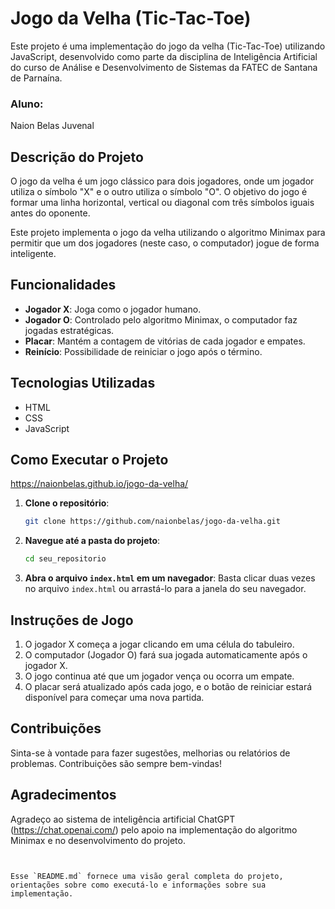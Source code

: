 # Jogo da Velha (Tic-Tac-Toe)

Este projeto é uma implementação do jogo da velha (Tic-Tac-Toe) utilizando JavaScript, desenvolvido como parte da disciplina de Inteligência Artificial do curso de Análise e Desenvolvimento de Sistemas da FATEC de Santana de Parnaína.

### Aluno: 
Naion Belas Juvenal

## Descrição do Projeto

O jogo da velha é um jogo clássico para dois jogadores, onde um jogador utiliza o símbolo "X" e o outro utiliza o símbolo "O". O objetivo do jogo é formar uma linha horizontal, vertical ou diagonal com três símbolos iguais antes do oponente.

Este projeto implementa o jogo da velha utilizando o algoritmo Minimax para permitir que um dos jogadores (neste caso, o computador) jogue de forma inteligente.

## Funcionalidades

- **Jogador X**: Joga como o jogador humano.
- **Jogador O**: Controlado pelo algoritmo Minimax, o computador faz jogadas estratégicas.
- **Placar**: Mantém a contagem de vitórias de cada jogador e empates.
- **Reinício**: Possibilidade de reiniciar o jogo após o término.

## Tecnologias Utilizadas

- HTML
- CSS
- JavaScript

## Como Executar o Projeto

https://naionbelas.github.io/jogo-da-velha/

1. **Clone o repositório**:
   ```bash
   git clone https://github.com/naionbelas/jogo-da-velha.git
   ```

2. **Navegue até a pasta do projeto**:
   ```bash
   cd seu_repositorio
   ```

3. **Abra o arquivo `index.html` em um navegador**:
   Basta clicar duas vezes no arquivo `index.html` ou arrastá-lo para a janela do seu navegador.

## Instruções de Jogo

1. O jogador X começa a jogar clicando em uma célula do tabuleiro.
2. O computador (Jogador O) fará sua jogada automaticamente após o jogador X.
3. O jogo continua até que um jogador vença ou ocorra um empate.
4. O placar será atualizado após cada jogo, e o botão de reiniciar estará disponível para começar uma nova partida.

## Contribuições

Sinta-se à vontade para fazer sugestões, melhorias ou relatórios de problemas. Contribuições são sempre bem-vindas!



## Agradecimentos

Agradeço ao sistema de inteligência artificial ChatGPT (https://chat.openai.com/) pelo apoio na implementação do algoritmo Minimax e no desenvolvimento do projeto.
```


Esse `README.md` fornece uma visão geral completa do projeto, orientações sobre como executá-lo e informações sobre sua implementação.
